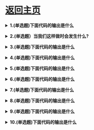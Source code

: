 # [返回主页](https://github.com/yisainan/web-interview/blob/master/README.md)

<b><details><summary>1.(单选题)下面代码的输出是什么 </summary></b>

```js
let a = 3;
let b = new Number(3)
let c = 3;

console.log(a == b);
console.log(a === b);
console.log(b === c);
```

```
A：true false true
B: false false true
C: true false false
D: false true true
```

答案：C

解析：

new Number ()是一个内置的函数构造函数。虽然它看起来像一个数字，但它并 不是一个真正的 数 字 ： 它 有 一堆额外的功能，是一个对象。

当我们使用 == 运算符时，它只检查它是否具有相同的值。他们都有3的值，所以返回true

译者注：==会引发隐式类型转换，右侧的对象类型会自动转换为Number类型

然而，当我们使用 === 操作符是，类型和值都需要相等，Number()不是一个数字，是对象类型。两者都返回false

[参与互动](https://github.com/yisainan/web-interview/issues/1022)

</details>

<b><details><summary>2.(单选题）当我们这样做时会发生什么? </summary></b>

```js
function bark() {
    console.log('Woof!');
}
bark.animal - 'dog';
```

```
A：Nothing, this is totally fine!
B: SyntaxError. You cannot add properties to a function this way.
C: undefined
D: ReferenceError
```

答案：A

解析：

这在JavaScript中是可能的，因为函数也是对象！（ 原始类型之外的所有东西都是对象）

函数是一种特殊类型的对象。您自己编写的代码并不是实际的函数。该函数是具有属性的对象，此属性是可调用的。

[参与互动](https://github.com/yisainan/web-interview/issues/1023)

</details>

<b><details><summary>3.(单选题)下面代码的输出是什么 </summary></b>

```js
String.prototype.giveLydiaPizza = () = > {
    return 'Just give Lydia pizza already!';
};

const name = 'Lydia';
name.giveLydiaPizza();
```

```
A："Just give Lydia pizza already!"
B: TypeError: not a function
C: SyntaxError 
D: undefined
```

答案：A

解析：

String是一个内置的构造函数，我们可以为它添加属性。我刚给它的原型添加了一t方法。原始类型的字符串自动转换为字符串对象，由字符串原型函数生成。因此，所有字符串（字符串对象）都可以访问该方法！

当使用基本类型的字符串调用giveLydiaPizza时，实际上发生了下面的过程：

* 创 建 一 个String的包装类型实例 
* 在 实 例 上 调 用substring方法 
* 销毁实例

[参与互动](https://github.com/yisainan/web-interview/issues/1024)

</details>

<b><details><summary>4.(单选题)下面代码的输出是什么 </summary></b>

```js
const {
    name: myName
} = {
    name: 'Lydia'
}

console.log(name)
```

```
A："Lydia" 
B: "myName" 
C: undefined 
D: ReferenceError
```

答案：D

解析：

当我们从右侧的对象解构属性name时，我们将其值Lydia分配给名为myName的变量。

使用{name: myName}，我们是在告诉JavaScript我们要创建一个名为myName的新变量，并且其值是右侧对象的name属性的值。

当我们尝试打印name，一个未定义的变量时，就会引发 ReferenceError

[参与互动](https://github.com/yisainan/web-interview/issues/1025)

</details>

<b><details><summary>5.(单选题)下面代码的输出是什么 </summary></b>

```js
const name = 'Lydia'

console.log(name())
```

```
A：SyntaxError 
B: ReferenceError 
C: TypeError 
D: undefined
```

答案：C

解析：

变量name保存字符串的值，该字符串不是函数，因此无法调用。

当值不是预期类型时，到抛出TypeErrors。JavaScript期望name是一个函数，因为我们试图调用它。但它是一个字符串，因此抛出TypeError : name is not a function

当你编写了一些非有效的JavaScript时，会拋出语法错误，例如当你把return这个词写成retrun时。当Script无法找到您尝试访问的值的引用时，抛出ReferenceErrors

[参与互动](https://github.com/yisainan/web-interview/issues/1026)

</details>

<b><details><summary>6.(单选题)下面代码的输出是什么 </summary></b>

```js
var status = '🐰'
setTimeout(() => {
    const status = '🐎'
    const data = {
        status: '🐍'
        getStatus() {
            return this.status
        }
    }
    console.log(data.getStatus())
    console.log(data.getStatus.call(this))
}, 0)
```

```
A：'🐍' and '🐎'
B: '🐍' and '🐰'
C: '🐎' and '🐰'
D: '🐰' and '🐰'
```

答案：B

解析：

this关键字的指向取决于使用它的位置。在函数中, 比如 getStatus, this指向的是调用它的对象, 上述例子中data对象调用了 getStatus因此this指向的就是data对象, 当我们打印this.status时, data对象
的 status属性被打印, 即'🐍'。

使用call方法, 可以更政this指向的对象。data.getStatus.call(this)是将this的指向由data对象更改为全局对象。在全局对象上, 有一个名为 status的变量, 其值为'🐰'。因此打印this.status时, 会打印'🐰'

[参与互动](https://github.com/yisainan/web-interview/issues/1027)

</details>

<b><details><summary>7.(单选题)下面代码的输出是什么 </summary></b>

```js
const person = {
    name: 'Lydia',
    age: 21
}

let city = person.city
city = 'Amsterdam'
console.log(person)
```

```
A：{ name: "Lydia", age: 21}
B: { name: "Lydia", age: 21, city: "Amsterdam"}
C: { name: "Lydia", age: 21, city: undefined }
D: "Amsterdam"
```

答案：A

解析：

我们将变量city设置为等于person对象上名为city的属性的值。这个对象上沒有名为city的属性，因此变量city 的值为 undefined。

请注意，我们没有引用person对象本身，只是将变量city设置为等于person对象上city属性的当前值。
然后，我们将city设置为等于字符串"Amsterdam'。这不会更改person对象：没有对该对象的引用。因此打印person对象时，会返回未修改的对象。

[参与互动](https://github.com/yisainan/web-interview/issues/1028)

</details>

<b><details><summary>8.(单选题)下面代码的输出是什么 </summary></b>

```js
function sum(numl, num2 = numl) {
    console.log(numl + num2)
}
sum(10)
```

```
A：NaN
B: 20
C: ReferenceError
D: undefined
```

答案：B

解析：

您可以将默认参数的值设置为函数的另一个参数，只要另一个参数定义在其之前即可。我们将值10传递给sum函数。如果sum函数只接收1个参数，则意味看没有传递 num2 的 值 . 这 种 情 况 下 的 值 等 于 传 递 的 值 10。num2 的默认值是num1 的值，即10 。 num1  + num2 返回 20。

如果您尝试将默认参数的值设置为后面定义的参数，则可能导致参数的值尚未初始化，从而引发错误。比如：

```js
function test(m = n, n = 2) {
    console.log(m, n)
}
test() // Uncaught ReferenceEmor: Cannot access 
test(3) // 3 2
test(3, 4) // 3 4
```

[参与互动](https://github.com/yisainan/web-interview/issues/1029)

</details>

<b><details><summary>9.(单选题)下面代码的输出是什么 </summary></b>

```js
function* generatorOne() {
    yield ['a', 'b', 'c'];
}

function* generatorTwo() {
    yield*['a', 'b', 'c'];
}

const one = generatorOne()
const two = generatorTwo()

console.log(one.next().value)
console.log(two.next().value)
```

```
A：a and a
B: a and undefined 
C: ['a', 'b', 'c'] and a
D: a and ['a', 'b', 'c']
```

答案：C

解析：

通过yield关键字, 我们在Generator函数里执行yield表达式. 通过yield*关键字，我们可以在一个Generator函数里面执行（yield表达式）另一个Generator 函数，或可遍历的对象(如数组).

在函数generatorOne中，我们通过yield关键字yield 了一个完整的数组['a', 'b', 'c']。函数one通过next方法返回的对象的value属性的值（one.next().value)等价于数组['a', 'b', 'c']

```js
console.log(one.next().value) // ['a', 'b', 'c'] 
console.log(one.next().value) // undefined
```

在函数generatorTwo中，我们使用yield*关键字。就相当于函数two第一个yield的值, 等价于在迭代器中第一个yield的值。数组 ['a', 'b', 'c'] 就是个迭代器. 第一个 yield的值就是a , 所以我们第_次调用two.next().value 时，就返回 a。

```js
console.log(two.next().value) // 'a'
console.log(two.next().value) // 'b'
console.log(two.next().value) // 'c'
console.log(two.next().value) // underfined
```

[参与互动](https://github.com/yisainan/web-interview/issues/1030)

</details>

<b><details><summary>10.(单选题)下面代码的输出是什么 </summary></b>

```js
const set = new Set([1, 1, 2, 3, 4]);
console.log(set);
```

```
A：[1,1, 2, 3, 4]
B: [1,2, 3, 4]
C: {1,1, 2, 3, 4}
D: {1, 2, 3, 4}
```

答案：D

解析：

Set对象是独一无 二 的 值 的 集 合 ： 也 就 是 说 同 一 在 其中仅出现一次。

我 们 传 入 了 数 组 [ 1 , 1 , 2 , 3 , 4 ] , 他 有 一个重复值以为一个集合里不能有两个重复的值，其中一个就被移除了。所以结果是{1, 2, 3, 4}.

[参与互动](https://github.com/yisainan/web-interview/issues/1031)

</details>

